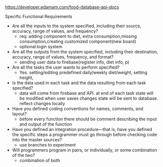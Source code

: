 https://developer.edamam.com/food-database-api-docs

Specific Functional Requirements
- Are all the inputs to the system specified, including their source, accuracy,
range of values, and frequency?
  - req: adding component to diet, extra consumption,missing consumption,creating customized component(new board)
  - optional:login system
- Are all the outputs from the system specified, including their destination,
accuracy, range of values, frequency, and format?
  - sending user data to firebase(register info, diet info, p)
- Are all the tasks the user wants to perform specified?
  - Yes.  setting/editing predefined daily/weekly diet/weight, setting height,
- Is the data used in each task and the data resulting from each task specified?
  - data will come from firebase and API. at end of each task state will be modified when user saves changes state will be sent to database. reflect changes locally
- Have you defined coding conventions for names, comments, and layout?
  - before every function there should be comment describing the input and output of the function
- Have you defined an integration procedure—that is, have you defined the
specific steps a programmer must go through before checking code into
the master sources?
  - use branches to experiment
- Will programmers program in pairs, or individually, or some combination
of the two?
  - combination of both
